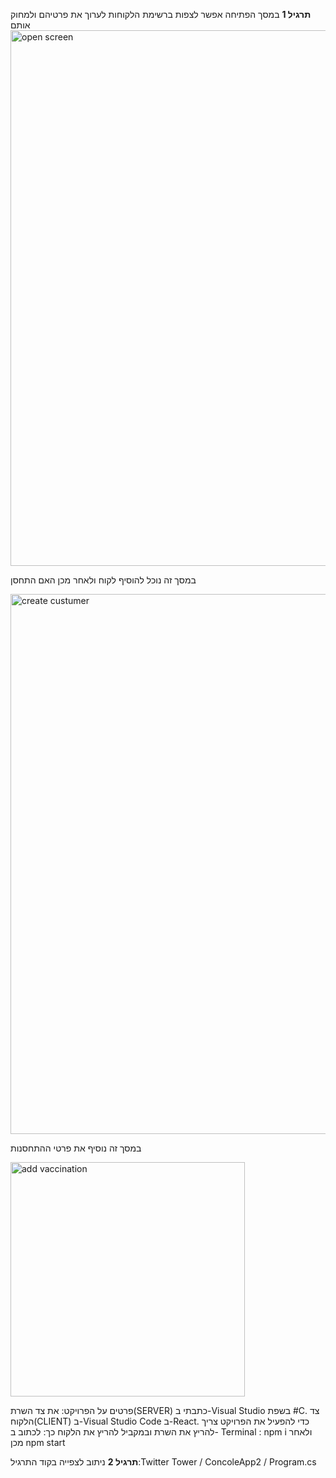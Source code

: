**תרגיל 1**
במסך הפתיחה אפשר לצפות ברשימת הלקוחות לערוך את פרטיהם ולמחוק אותם
<img width="857" alt="open screen" src="https://github.com/sarit910910/Hadasim4/assets/164938379/da95c107-5779-44e8-989e-641f4eb0c24f">






במסך זה נוכל להוסיף לקוח ולאחר מכן האם התחסן





<img width="864" alt="create custumer" src="https://github.com/sarit910910/Hadasim4/assets/164938379/1dd3f86e-857f-4927-9736-c3d71ce71a0a">
      
          
          
 במסך זה נוסיף את פרטי ההתחסנות


          


<img width="375" alt="add vaccination" src="https://github.com/sarit910910/Hadasim4/assets/164938379/63428220-4a4a-4565-b26c-8f30429282ad">


















פרטים על הפרויקט: את צד השרת(SERVER) כתבתי ב-Visual Studio בשפת #C.
צד הלקוח(CLIENT) ב-Visual Studio Code ב-React. 
כדי להפעיל את הפרויקט צריך להריץ את השרת ובמקביל להריץ את הלקוח כך: לכתוב ב- Terminal : 
npm i ולאחר מכן npm start

**תרגיל 2**
ניתוב לצפייה בקוד התרגיל:Twitter Tower / ConcoleApp2 / Program.cs
